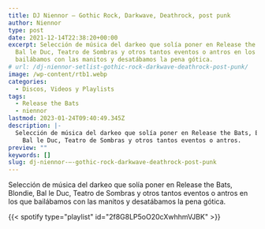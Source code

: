 ```yaml
---
title: DJ Niennor – Gothic Rock, Darkwave, Deathrock, post punk
author: Niennor
type: post
date: 2021-12-14T22:38:20+00:00
excerpt: Selección de música del darkeo que solía poner en Release the Bats, Blondie,
  Bal le Duc, Teatro de Sombras y otros tantos eventos o antros en los que
  bailábamos con las manitos y desatábamos la pena gótica.
# url: /dj-niennor-setlist-gothic-rock-darkwave-deathrock-post-punk/
image: /wp-content/rtb1.webp
categories:
  - Discos, Videos y Playlists
tags:
  - Release the Bats
  - niennor
lastmod: 2023-01-24T09:40:49.345Z
description: |-
  Selección de música del darkeo que solía poner en Release the Bats, Blondie,
    Bal le Duc, Teatro de Sombras y otros tantos eventos o antros.
preview: ""
keywords: []
slug: dj-niennor-–-gothic-rock-darkwave-deathrock-post-punk
---
```


Selección de música del darkeo que solía poner en Release the Bats, Blondie, Bal le Duc, Teatro de Sombras y otros tantos eventos o antros en los que bailábamos con las manitos y desatábamos la pena gótica.

{{< spotify type="playlist" id="2f8G8LP5oO20cXwhhmVJBK" >}}

